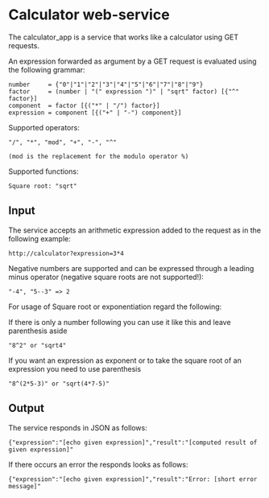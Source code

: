 # Calculator web-service

The calculator_app is a service that works like a calculator using GET requests.

An expression forwarded as argument by a GET request is evaluated using the following grammar:
```
number     = {"0"|"1"|"2"|"3"|"4"|"5"|"6"|"7"|"8"|"9"}
factor     = (number | "(" expression ")" | "sqrt" factor) [{"^" factor}] 
component  = factor [{("*" | "/") factor}]
expression = component [{("+" | "-") component}]
```
Supported operators:
```
"/", "*", "mod", "+", "-", "^"

(mod is the replacement for the modulo operator %)
```
Supported functions:
```
Square root: "sqrt"
```


## Input
The service accepts an arithmetic expression added to the request as in the following example: 
```
http://calculator?expression=3*4
```
Negative numbers are supported and can be expressed through a leading minus operator (negative square roots are not supported!):
```
"-4", "5--3" => 2
```

For usage of Square root or exponentiation regard the following:

If there is only a number following you can use it like this and leave parenthesis aside
```
"8^2" or "sqrt4"
```
If you want an expression as exponent or to take the square root of an expression you need to use parenthesis
```
"8^(2*5-3)" or "sqrt(4*7-5)"
```

## Output
The service responds in JSON as follows:
```
{"expression":"[echo given expression]","result":"[computed result of given expression]"
```
If there occurs an error the responds looks as follows:
```
{"expression":"[echo given expression]","result":"Error: [short error message]"
```